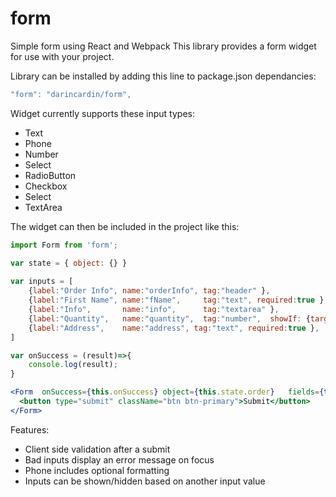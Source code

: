 # form
Simple form using React and Webpack
This library provides a form widget for use with your project. 

Library can be installed by adding this line to package.json dependancies:
```js
"form": "darincardin/form",
```



Widget currently supports these input types:
 * Text
 * Phone
 * Number
 * Select
 * RadioButton
 * Checkbox
 * Select
 * TextArea
 
The widget can then be included in the project like this:


```jsx
import Form from 'form'; 

var state = { object: {} }	
	
var inputs = [ 
	{label:"Order Info", name:"orderInfo", tag:"header" },
	{label:"First Name", name:"fName",     tag:"text", required:true },
	{label:"Info",    	 name:"info", 	   tag:"textarea" },
	{label:"Quantity",   name:"quantity",  tag:"number",  showIf: {target: ['address'], test:v =>v>5 }},
	{label:"Address",    name:"address", tag:"text", required:true },
]	

var onSuccess = (result)=>{
	console.log(result);
}

<Form  onSuccess={this.onSuccess} object={this.state.order}   fields={this.inputs}>
  <button type="submit" className="btn btn-primary">Submit</button> 
</Form>
```

Features:
* Client side validation after a submit
* Bad inputs display an error message on focus
* Phone includes optional formatting
* Inputs can be shown/hidden based on another input value

